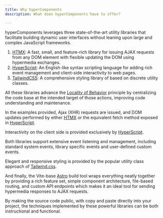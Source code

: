 ```yaml
---
title: Why hyperComponents
description: What does hyperComponents have to offer?

---
```


hyperComponents leverages three state-of-the-art utility libraries that facilitate building dynamic user interfaces without leaning upon large and complex JavaScript frameworks.

1. [HTMX](https://htmx.org/): A fast, small, and feature-rich library for issuing AJAX requests from any DOM element with flexible updating the DOM using hypermedia exchanges.
2. [HyperScript](https://hyperscript.org/): An English-like syntax scripting language for adding rich event management  and client-side interactivity to web pages.
3. [TailwindCSS](https://tailwindcss.com/): A comprehensive styling library of based on discrete utility classes.

All these libraries advance the [Locality of Behavior](https://htmx.org/essays/locality-of-behaviour/) principle by centralizing the code base at the intended target of those actions, improving code understanding and maintenance.

In the examples provided, Ajax (XHR) requests are issued, and DOM updates performed by either [HTMX](https://htmx.org/docs/) or the equivalent fetch method exposed in [HyperScript](https://hyperscript.org/).   

Interactivity on the client side is provided exclusively by [HyperScript](https://hyperscript.org/).  

Both libraries support extensive event listening and management, including standard system events, library specific events and user-defined custom events.  

Elegant and responsive styling is provided by the popular utility class approach of [Tailwind.css](https://tailwindcss.com/).  

And finally, the Vite-base [Astro](https://astro.build/docs) build tool wraps everything neatly together by providing  a rich feature set, simple component architecture, file-based routing, and custom API endpoints which makes it an ideal tool for sending hypermedia responses to AJAX requests.

By making the source code public, with copy and paste directly into your project, the techniques implemented by these powerful libraries can be both instructional and functional.

